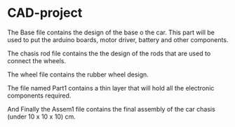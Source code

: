 # CAD-project

The Base file contains the design of the base o the car. This part will be used to put the arduino boards, motor driver, battery and other components.

The chasis rod file contains the the design of the rods that are used to connect the wheels.

The wheel file contains the rubber wheel design.

The file named Part1 contains a thin layer that will hold all the electronic components required.

And Finally the Assem1 file contains the final assembly of the car chasis (under 10 x 10 x 10) cm.

